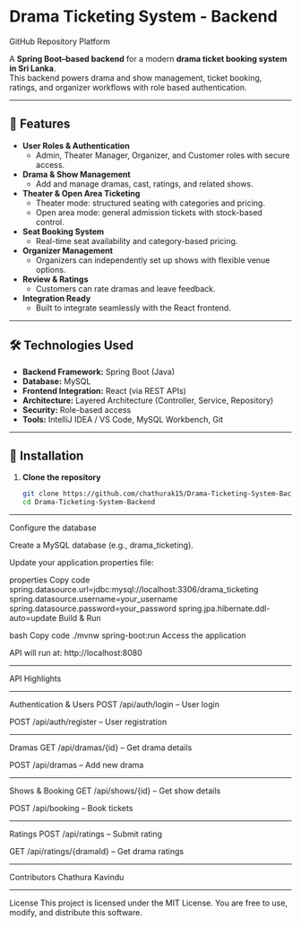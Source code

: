 # Drama Ticketing System - Backend
GitHub Repository Platform  

A **Spring Boot–based backend** for a modern **drama ticket booking system in Sri Lanka**.  
This backend powers drama and show management, ticket booking, ratings, and organizer workflows with role based authentication.  

---

## 📱 Features
- **User Roles & Authentication**
  - Admin, Theater Manager, Organizer, and Customer roles with secure access.
- **Drama & Show Management**
  - Add and manage dramas, cast, ratings, and related shows.
- **Theater & Open Area Ticketing**
  - Theater mode: structured seating with categories and pricing.
  - Open area mode: general admission tickets with stock-based control.
- **Seat Booking System**
  - Real-time seat availability and category-based pricing.
- **Organizer Management**
  - Organizers can independently set up shows with flexible venue options.
- **Review & Ratings**
  - Customers can rate dramas and leave feedback.
- **Integration Ready**
  - Built to integrate seamlessly with the React frontend.

---

## 🛠 Technologies Used
- **Backend Framework:** Spring Boot (Java)  
- **Database:** MySQL  
- **Frontend Integration:** React (via REST APIs)  
- **Architecture:** Layered Architecture (Controller, Service, Repository)  
- **Security:** Role-based access  
- **Tools:** IntelliJ IDEA / VS Code, MySQL Workbench, Git  

---

## 🚀 Installation

1. **Clone the repository**
   ```bash
   git clone https://github.com/chathurak15/Drama-Ticketing-System-Backend.git
   cd Drama-Ticketing-System-Backend

---
Configure the database

Create a MySQL database (e.g., drama_ticketing).

Update your application.properties file:

properties
Copy code
spring.datasource.url=jdbc:mysql://localhost:3306/drama_ticketing
spring.datasource.username=your_username
spring.datasource.password=your_password
spring.jpa.hibernate.ddl-auto=update
Build & Run

bash
Copy code
./mvnw spring-boot:run
Access the application

API will run at: http://localhost:8080

---
API Highlights

---
Authentication & Users
POST /api/auth/login – User login

POST /api/auth/register – User registration

---
Dramas
GET /api/dramas/{id} – Get drama details

POST /api/dramas – Add new drama

---
Shows & Booking
GET /api/shows/{id} – Get show details

POST /api/booking – Book tickets

---
Ratings
POST /api/ratings – Submit rating

GET /api/ratings/{dramaId} – Get drama ratings

---
Contributors
Chathura Kavindu

---
License
This project is licensed under the MIT License.
You are free to use, modify, and distribute this software.

